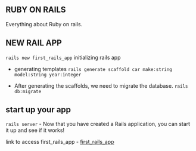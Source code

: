 ## RUBY ON RAILS
Everything about Ruby on rails.
## NEW RAIL APP
`rails new first_rails_app`
initializing rails app

- generating templates
`rails generate scaffold car make:string model:string year:integer`

 - After generating the scaffolds, we need to migrate the database.
`rails db:migrate`

## start up your app
`rails server` - Now that you have created a Rails application, you can start it up and see if it works!

link to access first_rails_app - [first_rails_app](http://localhost:3000/cars)